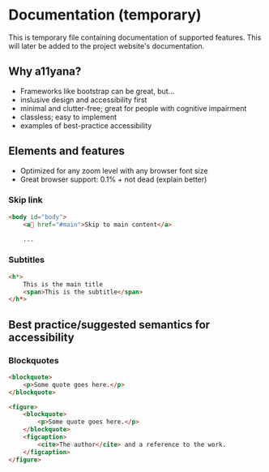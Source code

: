 # Documentation (temporary)
This is temporary file containing documentation of supported features. This will later be added to the project website's documentation.

## Why a11yana?
* Frameworks like bootstrap can be great, but...
* inslusive design and accessibility first
* minimal and clutter-free; great for people with cognitive impairment
* classless; easy to implement
* examples of best-practice accessibility

## Elements and features
* Optimized for any zoom level with any browser font size
* Great browser support: 0.1% + not dead (explain better)

### Skip link
```html
<body id="body">
	<a href="#main">Skip to main content</a>

	...
```

### Subtitles
```html
<h*>
	This is the main title
	<span>This is the subtitle</span>
</h*>
```

## Best practice/suggested semantics for accessibility

### Blockquotes
```html
<blockquote>
	<p>Some quote goes here.</p>
</blockquote>
```

```html
<figure>
	<blockquote>
		<p>Some quote goes here.</p>
	</blockquote>
	<figcaption>
		<cite>The author</cite> and a reference to the work.
	</figcaption>
</figure>
```